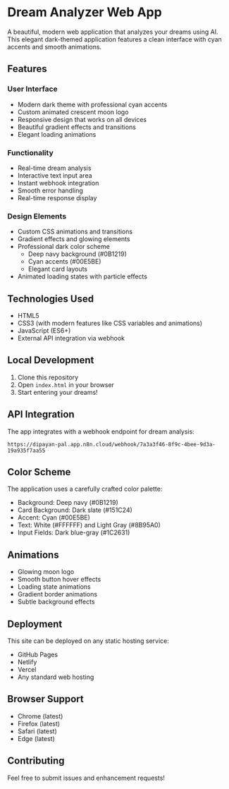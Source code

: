 # Dream Analyzer Web App

A beautiful, modern web application that analyzes your dreams using AI. This elegant dark-themed application features a clean interface with cyan accents and smooth animations.

## Features

### User Interface
- Modern dark theme with professional cyan accents
- Custom animated crescent moon logo
- Responsive design that works on all devices
- Beautiful gradient effects and transitions
- Elegant loading animations

### Functionality
- Real-time dream analysis
- Interactive text input area
- Instant webhook integration
- Smooth error handling
- Real-time response display

### Design Elements
- Custom CSS animations and transitions
- Gradient effects and glowing elements
- Professional dark color scheme
  - Deep navy background (#0B1219)
  - Cyan accents (#00E5BE)
  - Elegant card layouts
- Animated loading states with particle effects

## Technologies Used
- HTML5
- CSS3 (with modern features like CSS variables and animations)
- JavaScript (ES6+)
- External API integration via webhook

## Local Development
1. Clone this repository
2. Open `index.html` in your browser
3. Start entering your dreams!

## API Integration
The app integrates with a webhook endpoint for dream analysis:
```
https://dipayan-pal.app.n8n.cloud/webhook/7a3a3f46-8f9c-4bee-9d3a-19a935f7aa55
```

## Color Scheme
The application uses a carefully crafted color palette:
- Background: Deep navy (#0B1219)
- Card Background: Dark slate (#151C24)
- Accent: Cyan (#00E5BE)
- Text: White (#FFFFFF) and Light Gray (#8B95A0)
- Input Fields: Dark blue-gray (#1C2631)

## Animations
- Glowing moon logo
- Smooth button hover effects
- Loading state animations
- Gradient border animations
- Subtle background effects

## Deployment
This site can be deployed on any static hosting service:
- GitHub Pages
- Netlify
- Vercel
- Any standard web hosting

## Browser Support
- Chrome (latest)
- Firefox (latest)
- Safari (latest)
- Edge (latest)

## Contributing
Feel free to submit issues and enhancement requests! 